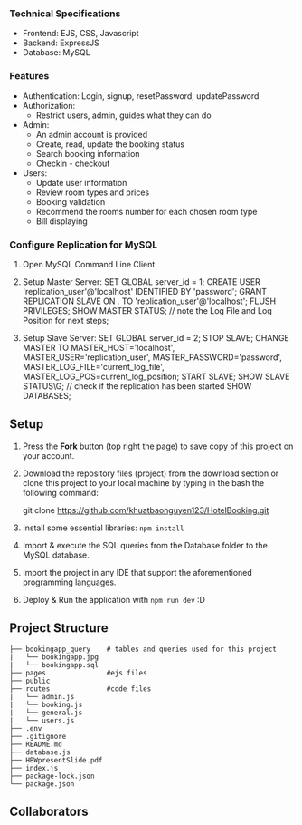 ### Technical Specifications
* Frontend: EJS, CSS, Javascript
* Backend: ExpressJS
* Database: MySQL

### Features
- Authentication: Login, signup, resetPassword, updatePassword
- Authorization:
  - Restrict users, admin, guides what they can do
- Admin:
  - An admin account is provided
  - Create, read, update the booking status
  - Search booking information 
  - Checkin - checkout
- Users:
  - Update user information
  - Review room types and prices
  - Booking validation
  - Recommend the rooms number for each chosen room type 
  - Bill displaying

### Configure Replication for MySQL
1. Open MySQL Command Line Client
2. Setup Master Server:
    SET GLOBAL server_id = 1;
    CREATE USER 'replication_user'@'localhost' IDENTIFIED BY 'password'; 
    GRANT REPLICATION SLAVE ON *.* TO 'replication_user'@'localhost';
    FLUSH PRIVILEGES;
    SHOW MASTER STATUS; // note the Log File and Log Position for next steps;

3. Setup Slave Server:
    SET GLOBAL server_id = 2;
    STOP SLAVE; 
    CHANGE MASTER TO MASTER_HOST='localhost', MASTER_USER='replication_user', MASTER_PASSWORD='password',    MASTER_LOG_FILE='current_log_file', MASTER_LOG_POS=current_log_position;
    START SLAVE;
    SHOW SLAVE STATUS\G;  // check if the replication has been started
    SHOW DATABASES;

## Setup
1. Press the **Fork** button (top right the page) to save copy of this project on your account.
2. Download the repository files (project) from the download section or clone this project to your local machine by typing in the bash the following command:

      git clone https://github.com/khuatbaonguyen123/HotelBooking.git
3. Install some essential libraries: `npm install`
4. Import & execute the SQL queries from the Database folder to the MySQL database.
5. Import the project in any IDE that support the aforementioned programming languages.
6. Deploy & Run the application with `npm run dev` :D

## Project Structure
    ├── bookingapp_query    # tables and queries used for this project
    |   └── bookingapp.jpg
    |   └── bookingapp.sql
    ├── pages               #ejs files
    ├── public              
    ├── routes              #code files
    |   └── admin.js
    |   └── booking.js
    |   └── general.js
    |   └── users.js    
    ├── .env
    ├── .gitignore
    ├── README.md
    ├── database.js
    ├── HBWpresentSlide.pdf
    ├── index.js
    ├── package-lock.json
    └── package.json

## Collaborators
